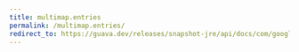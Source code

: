 ```yaml
---
title: multimap.entries
permalink: /multimap.entries/
redirect_to: https://guava.dev/releases/snapshot-jre/api/docs/com/google/common/collect/Multimap.html#entries--
---
```

